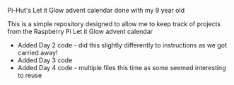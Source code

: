 Pi-Hut's Let it Glow advent calendar done with my 9 year old

This is a simple repository designed to allow me to keep track of projects from the Raspberry Pi Let it Glow advent calendar

* Added Day 2 code - did this slightly differently to instructions as we got carried away!
* Added Day 3 code 
* Added Day 4 code - multiple files this time as some seemed interesting to reuse

